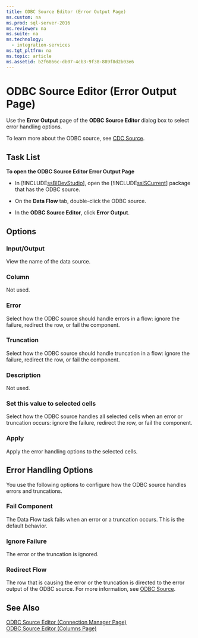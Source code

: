 ```yaml
---
title: ODBC Source Editor (Error Output Page)
ms.custom: na
ms.prod: sql-server-2016
ms.reviewer: na
ms.suite: na
ms.technology: 
  - integration-services
ms.tgt_pltfrm: na
ms.topic: article
ms.assetid: b2f6866c-db07-4cb3-9f38-889f8d2b03e6
---
```

# ODBC Source Editor (Error Output Page)
  Use the **Error Output** page of the **ODBC Source Editor** dialog box to select error handling options.  
  
 To learn more about the ODBC source, see [CDC Source](../../Topics\TopicNameNotContainA/CDC-Source.md).  
  
## Task List  
 **To open the ODBC Source Editor Error Output Page**  
  
-   In [!INCLUDE[ssBIDevStudio](../../Token\Other/ssBIDevStudio_md.md)], open the [!INCLUDE[ssISCurrent](../../Token\Other/ssISCurrent_md.md)] package that has the ODBC source.  
  
-   On the **Data Flow** tab, double\-click the ODBC source.  
  
-   In the **ODBC Source Editor**, click **Error Output**.  
  
## Options  
  
### Input\/Output  
 View the name of the data source.  
  
### Column  
 Not used.  
  
### Error  
 Select how the ODBC source should handle errors in a flow: ignore the failure, redirect the row, or fail the component.  
  
### Truncation  
 Select how the ODBC source should handle truncation in a flow: ignore the failure, redirect the row, or fail the component.  
  
### Description  
 Not used.  
  
### Set this value to selected cells  
 Select how the ODBC source handles all selected cells when an error or truncation occurs: ignore the failure, redirect the row, or fail the component.  
  
### Apply  
 Apply the error handling options to the selected cells.  
  
## Error Handling Options  
 You use the following options to configure how the ODBC source handles errors and truncations.  
  
### Fail Component  
 The Data Flow task fails when an error or a truncation occurs. This is the default behavior.  
  
### Ignore Failure  
 The error or the truncation is ignored.  
  
### Redirect Flow  
 The row that is causing the error or the truncation is directed to the error output of the ODBC source. For more information, see [ODBC Source](../../Topics\TopicNameNotContainA/ODBC-Source.md).  
  
## See Also  
 [ODBC Source Editor &#40;Connection Manager Page&#41;](../Topic/ODBC%20Source%20Editor%20\(Connection%20Manager%20Page\).md)   
 [ODBC Source Editor &#40;Columns Page&#41;](../Topic/ODBC%20Source%20Editor%20\(Columns%20Page\).md)  
  
  